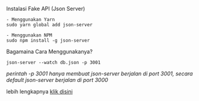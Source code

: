 Instalasi Fake API (Json Server)

```
- Menggunakan Yarn
sudo yarn global add json-server

- Menggunakan NPM
sudo npm install -g json-server
```

Bagamaina Cara Menggunakanya?
```
json-server --watch db.json -p 3001
```
*perintah -p 3001 hanya membuat json-server berjalan di port 3001, secara default json-server berjalan di port 3000*

lebih lengkapnya [klik disini](https://github.com/typicode/json-server)
